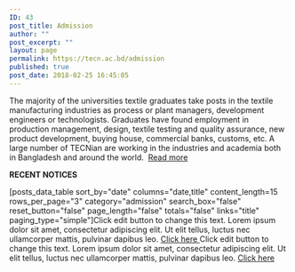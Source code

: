 ```yaml
---
ID: 43
post_title: Admission
author: ""
post_excerpt: ""
layout: page
permalink: https://tecn.ac.bd/admission
published: true
post_date: 2018-02-25 16:45:05
---
```

The majority of the universities textile graduates take posts in the textile manufacturing industries as process or plant managers, development engineers or technologists. Graduates have found employment in production management, design, textile testing and quality assurance, new product development, buying house, commercial banks, customs, etc. A large number of TECNian are working in the industries and academia both in Bangladesh and around the world.  <a href="https://tecn.ac.bd/admission/textile-education-bangladesh">Read more</a>

<strong>RECENT NOTICES</strong>

[posts_data_table sort_by="date" columns="date,title" content_length=15 rows_per_page="3" category="admission" search_box="false" reset_button="false" page_length="false" totals="false" links="title" paging_type="simple"]Click edit button to change this text. Lorem ipsum dolor sit amet, consectetur adipiscing elit. Ut elit tellus, luctus nec ullamcorper mattis, pulvinar dapibus leo.
<a role="button" href="#">
Click here
</a>
Click edit button to change this text. Lorem ipsum dolor sit amet, consectetur adipiscing elit. Ut elit tellus, luctus nec ullamcorper mattis, pulvinar dapibus leo.
<a role="button" href="#">
Click here
</a>